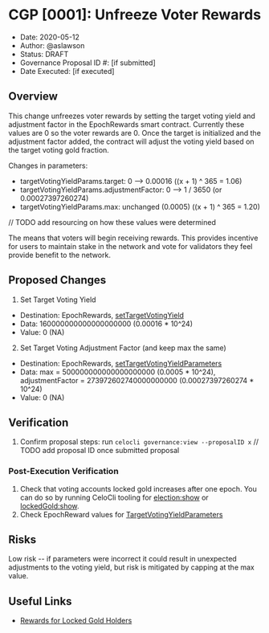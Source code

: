 # CGP [0001]: Unfreeze Voter Rewards

- Date: 2020-05-12
- Author: @aslawson
- Status: DRAFT
- Governance Proposal ID #: [if submitted]
- Date Executed: [if executed]

## Overview

This change unfreezes voter rewards by setting the target voting yield and adjustment factor in the EpochRewards smart contract. Currently these values are 0 so the voter rewards are 0.  Once the target is initialized and the adjustment factor added, the contract will adjust the voting yield based on the target voting gold fraction.

Changes in parameters:

- targetVotingYieldParams.target: 0 --> 0.00016 ((x + 1) ^ 365 = 1.06)
- targetVotingYieldParams.adjustmentFactor:  0 --> 1 / 3650  (or 0.00027397260274)
- targetVotingYieldParams.max:  unchanged (0.0005) ((x + 1) ^ 365 = 1.20)

// TODO add resourcing on how these values were determined

The means that voters will begin receiving rewards.  This provides incentive for users to maintain stake in the network and vote for validators they feel provide benefit to the network.

## Proposed Changes

1. Set Target Voting Yield
  - Destination: EpochRewards, [setTargetVotingYield](https://github.com/celo-org/celo-monorepo/blob/de09a44f5ea2c2116506a6b3d05dcaaef92d4fad/packages/protocol/contracts/governance/EpochRewards.sol#L271)
  - Data: 160000000000000000000 (0.00016 * 10^24)
  - Value: 0 (NA)
2. Set Target Voting Adjustment Factor (and keep max the same)
  - Destination: EpochRewards, [setTargetVotingYieldParameters](https://github.com/celo-org/celo-monorepo/blob/de09a44f5ea2c2116506a6b3d05dcaaef92d4fad/packages/protocol/contracts/governance/EpochRewards.sol#L297)
  - Data: max = 500000000000000000000 (0.0005 * 10^24), adjustmentFactor = 273972602740000000000 (0.00027397260274 * 10^24)
  - Value: 0 (NA)

## Verification
1. Confirm proposal steps: run `celocli governance:view --proposalID x` // TODO add proposal ID once submitted proposal

### Post-Execution Verification
1. Check that voting accounts locked gold increases after one epoch.  You can do so by running CeloCli tooling for [election:show](https://docs.celo.org/command-line-interface/election#show) or [lockedGold:show](https://docs.celo.org/command-line-interface/lockedgold#show_).
2. Check EpochReward values for [TargetVotingYieldParameters](https://github.com/celo-org/celo-monorepo/blob/de09a44f5ea2c2116506a6b3d05dcaaef92d4fad/packages/protocol/contracts/governance/EpochRewards.sol#L52)

## Risks

Low risk -- if parameters were incorrect it could result in unexpected adjustments to the voting yield, but risk is mitigated by capping at the max value.

## Useful Links

- [Rewards for Locked Gold Holders](https://docs.celo.org/celo-codebase/protocol/proof-of-stake/epoch-rewards/locked-gold-rewards)

